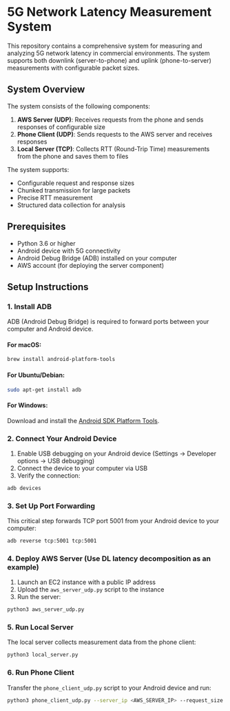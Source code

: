 # 5G Network Latency Measurement System

This repository contains a comprehensive system for measuring and analyzing 5G network latency in commercial environments. The system supports both downlink (server-to-phone) and uplink (phone-to-server) measurements with configurable packet sizes.

## System Overview

The system consists of the following components:

1. **AWS Server (UDP)**: Receives requests from the phone and sends responses of configurable size
2. **Phone Client (UDP)**: Sends requests to the AWS server and receives responses
3. **Local Server (TCP)**: Collects RTT (Round-Trip Time) measurements from the phone and saves them to files

The system supports:
- Configurable request and response sizes
- Chunked transmission for large packets
- Precise RTT measurement
- Structured data collection for analysis

## Prerequisites

- Python 3.6 or higher
- Android device with 5G connectivity
- Android Debug Bridge (ADB) installed on your computer
- AWS account (for deploying the server component)

## Setup Instructions

### 1. Install ADB

ADB (Android Debug Bridge) is required to forward ports between your computer and Android device.

#### For macOS:
```bash
brew install android-platform-tools
```

#### For Ubuntu/Debian:
```bash
sudo apt-get install adb
```

#### For Windows:
Download and install the [Android SDK Platform Tools](https://developer.android.com/studio/releases/platform-tools).

### 2. Connect Your Android Device

1. Enable USB debugging on your Android device (Settings → Developer options → USB debugging)
2. Connect the device to your computer via USB
3. Verify the connection:
```bash
adb devices
```

### 3. Set Up Port Forwarding

This critical step forwards TCP port 5001 from your Android device to your computer:

```bash
adb reverse tcp:5001 tcp:5001
```

### 4. Deploy AWS Server (Use DL latency decomposition as an example)

1. Launch an EC2 instance with a public IP address
2. Upload the `aws_server_udp.py` script to the instance
3. Run the server:
```bash
python3 aws_server_udp.py
```

### 5. Run Local Server

The local server collects measurement data from the phone client:

```bash
python3 local_server.py
```

### 6. Run Phone Client

Transfer the `phone_client_udp.py` script to your Android device and run:

```bash
python3 phone_client_udp.py --server_ip <AWS_SERVER_IP> --request_size <SIZE> --response_size <SIZE>
```
